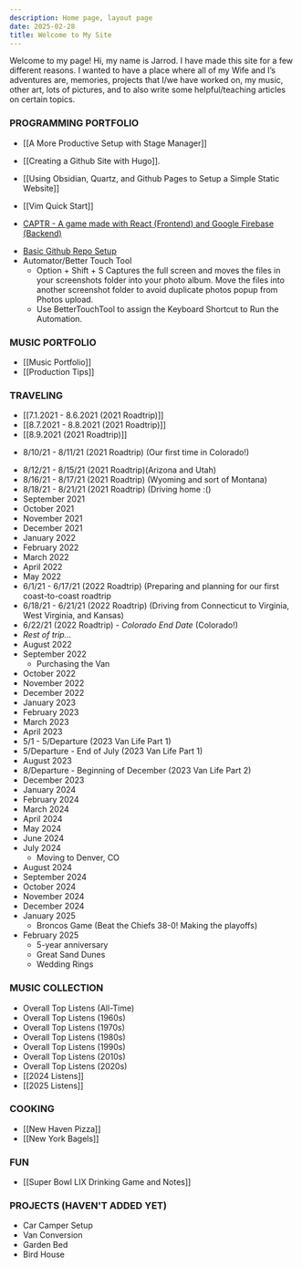 ```yaml
---
description: Home page, layout page
date: 2025-02-28
title: Welcome to My Site
---
```

Welcome to my page! Hi, my name is Jarrod. I have made this site for a few different reasons. I wanted to have a place where all of my Wife and I’s adventures are, memories, projects that I/we have worked on, my music, other art, lots of pictures, and to also write some helpful/teaching articles on certain topics.
### PROGRAMMING PORTFOLIO
- [[A More Productive Setup with Stage Manager]]
- [[Creating a Github Site with Hugo]].
- [[Using Obsidian, Quartz, and Github Pages to Setup a Simple Static Website]]
- [[Vim Quick Start]]

- [CAPTR - A game made with React (Frontend) and Google Firebase (Backend)](https://github.com/jcorrell35/captr-game/) 
* [Basic Github Repo Setup]()
* Automator/Better Touch Tool
	* Option + Shift + S Captures the full screen and moves the files in your screenshots folder into your photo album. Move the files into another screenshot folder to avoid duplicate photos popup from Photos upload.
    * Use BetterTouchTool to assign the Keyboard Shortcut to Run the Automation.
### MUSIC PORTFOLIO
* [[Music Portfolio]]
* [[Production Tips]]
### TRAVELING
* [[7.1.2021 - 8.6.2021 (2021 Roadtrip)]]  
* [[8.7.2021 - 8.8.2021 (2021 Roadtrip)]]  
* [[8.9.2021 (2021 Roadtrip)]]
- 8/10/21 - 8/11/21 (2021 Roadtrip) (Our first time in Colorado!)
* 8/12/21 - 8/15/21 (2021 Roadtrip)(Arizona and Utah)
* 8/16/21 - 8/17/21 (2021 Roadtrip) (Wyoming and sort of Montana)
* 8/18/21 - 8/21/21 (2021 Roadtrip) (Driving home :()
* September 2021
* October 2021
* November 2021
* December 2021
* January 2022
* February 2022
* March 2022
* April 2022
* May 2022
* 6/1/21 - 6/17/21 (2022 Roadtrip) (Preparing and planning for our first coast-to-coast roadtrip
* 6/18/21 - 6/21/21 (2022 Roadtrip) (Driving from Connecticut to Virginia, West Virginia, and Kansas)
* 6/22/21 (2022 Roadtrip) - *Colorado End Date* (Colorado!)
* *Rest of trip…*
* August 2022
* September 2022
    * Purchasing the Van
* October 2022
* November 2022
* December 2022
* January 2023
* February 2023
* March 2023
* April 2023
* 5/1 - 5/Departure (2023 Van Life Part 1)
* 5/Departure - End of July (2023 Van Life Part 1)
* August 2023
* 8/Departure - Beginning of December (2023 Van Life Part 2)
* December 2023
* January 2024
* February 2024
* March 2024
* April 2024
* May 2024
* June 2024
* July 2024
	* Moving to Denver, CO
* August 2024
* September 2024
* October 2024
* November 2024
* December 2024
* January 2025
	* Broncos Game (Beat the Chiefs 38-0! Making the playoffs)
* February 2025
	* 5-year anniversary
	* Great Sand Dunes
	* Wedding Rings
### MUSIC COLLECTION
* Overall Top Listens (All-Time)
* Overall Top Listens (1960s)
* Overall Top Listens (1970s)
* Overall Top Listens (1980s)
* Overall Top Listens (1990s)
* Overall Top Listens (2010s)
* Overall Top Listens (2020s)
* [[2024 Listens]]
* [[2025 Listens]]
### COOKING
* [[New Haven Pizza]]
* [[New York Bagels]]
### FUN
- [[Super Bowl LIX Drinking Game and Notes]]
### PROJECTS (HAVEN'T ADDED YET)
* Car Camper Setup
* Van Conversion
* Garden Bed
* Bird House